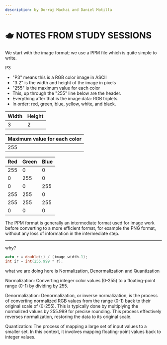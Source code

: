 ```yaml
---
description: by Dorraj Machai and Daniel Motilla
---
```


# 🫖 NOTES FROM STUDY SESSIONS

We start with the image format; we use a PPM file which is quite simple to write.

P3

* "P3" means this is a RGB color image in ASCII
* "3 2" is the width and height of the image in pixels
* "255" is the maximum value for each color
* This, up through the "255" line below are the header.
* Everything after that is the image data: RGB triplets.
* In order: red, green, blue, yellow, white, and black.

| Width | Height |
| ----- | ------ |
| 3     | 2      |

| Maximum value for each color |
| ---------------------------- |
| 255                          |

| Red | Green | Blue |
| --- | ----- | ---- |
| 255 | 0     | 0    |
| 0   | 255   | 0    |
| 0   | 0     | 255  |
| 255 | 255   | 0    |
| 255 | 255   | 255  |
| 0   | 0     | 0    |

The PPM format is generally an intermediate format used for image work before converting to a more efficient format, for example the PNG format, without any loss of information in the intermediate step.

***

why?

```cpp
auto r = double(i) / (image_width-1);
int ir = int(255.999 * r);
```

what we are doing here is Normalization, Denormalization and Quantization

Normalization: Converting integer color values (0-255) to a floating-point range (0-1) by dividing by 255.

Denormalization: Denormalization, or inverse normalization, is the process of converting normalized RGB values from the range (0-1) back to their original scale of (0-255). This is typically done by multiplying the normalized values by 255.999 for precise rounding. This process effectively reverses normalization, restoring the data to its original scale.

Quantization: The process of mapping a large set of input values to a smaller set. In this context, it involves mapping floating-point values back to integer values.

